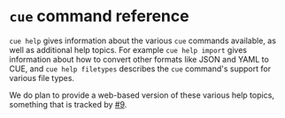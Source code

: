# `cue` command reference

`cue help` gives information about the various `cue` commands available, as well
as additional help topics. For example `cue help import` gives information about
how to convert other formats like JSON and YAML to CUE, and `cue help filetypes`
describes the `cue` command's support for various file types.

We do plan to provide a web-based version of these various help topics,
something that is tracked by [#9](https://cuelang.org/issue/9).
